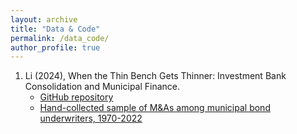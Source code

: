 ```yaml
---
layout: archive
title: "Data & Code"
permalink: /data_code/
author_profile: true
---
```


1. Li (2024), When the Thin Bench Gets Thinner: Investment Bank Consolidation and Municipal Finance.
	- [GitHub repository](https://github.com/renping-li/MuniUnderwriterMA)
	- [Hand-collected sample of M&As among municipal bond underwriters, 1970-2022](https://github.com/renping-li/MuniUnderwriterMA/blob/main/SCRIPT_hand_search_M%26A.csv)
